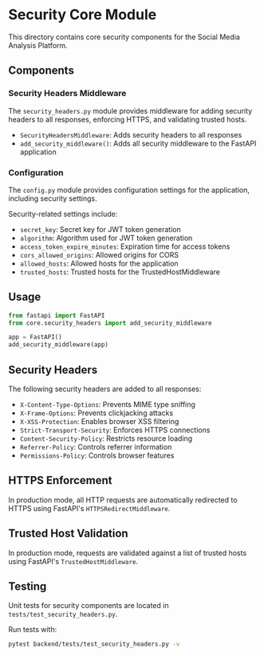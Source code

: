 # Security Core Module

This directory contains core security components for the Social Media Analysis Platform.

## Components

### Security Headers Middleware

The `security_headers.py` module provides middleware for adding security headers to all responses, enforcing HTTPS, and validating trusted hosts.

- `SecurityHeadersMiddleware`: Adds security headers to all responses
- `add_security_middleware()`: Adds all security middleware to the FastAPI application

### Configuration

The `config.py` module provides configuration settings for the application, including security settings.

Security-related settings include:
- `secret_key`: Secret key for JWT token generation
- `algorithm`: Algorithm used for JWT token generation
- `access_token_expire_minutes`: Expiration time for access tokens
- `cors_allowed_origins`: Allowed origins for CORS
- `allowed_hosts`: Allowed hosts for the application
- `trusted_hosts`: Trusted hosts for the TrustedHostMiddleware

## Usage

```python
from fastapi import FastAPI
from core.security_headers import add_security_middleware

app = FastAPI()
add_security_middleware(app)
```

## Security Headers

The following security headers are added to all responses:

- `X-Content-Type-Options`: Prevents MIME type sniffing
- `X-Frame-Options`: Prevents clickjacking attacks
- `X-XSS-Protection`: Enables browser XSS filtering
- `Strict-Transport-Security`: Enforces HTTPS connections
- `Content-Security-Policy`: Restricts resource loading
- `Referrer-Policy`: Controls referrer information
- `Permissions-Policy`: Controls browser features

## HTTPS Enforcement

In production mode, all HTTP requests are automatically redirected to HTTPS using FastAPI's `HTTPSRedirectMiddleware`.

## Trusted Host Validation

In production mode, requests are validated against a list of trusted hosts using FastAPI's `TrustedHostMiddleware`.

## Testing

Unit tests for security components are located in `tests/test_security_headers.py`.

Run tests with:

```bash
pytest backend/tests/test_security_headers.py -v
```
